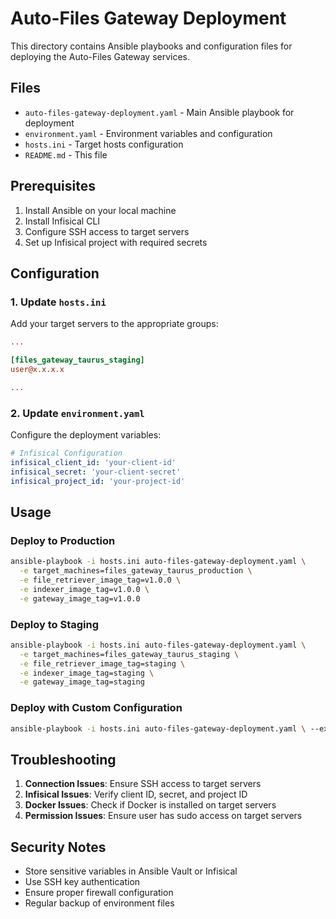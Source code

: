 # Auto-Files Gateway Deployment

This directory contains Ansible playbooks and configuration files for deploying the Auto-Files Gateway services.

## Files

- `auto-files-gateway-deployment.yaml` - Main Ansible playbook for deployment
- `environment.yaml` - Environment variables and configuration
- `hosts.ini` - Target hosts configuration
- `README.md` - This file

## Prerequisites

1. Install Ansible on your local machine
2. Install Infisical CLI
3. Configure SSH access to target servers
4. Set up Infisical project with required secrets

## Configuration

### 1. Update `hosts.ini`

Add your target servers to the appropriate groups:

```ini
...

[files_gateway_taurus_staging]
user@x.x.x.x

...
```

### 2. Update `environment.yaml`

Configure the deployment variables:

```yaml
# Infisical Configuration
infisical_client_id: 'your-client-id'
infisical_secret: 'your-client-secret'
infisical_project_id: 'your-project-id'
```

## Usage

### Deploy to Production

```bash
ansible-playbook -i hosts.ini auto-files-gateway-deployment.yaml \
  -e target_machines=files_gateway_taurus_production \
  -e file_retriever_image_tag=v1.0.0 \
  -e indexer_image_tag=v1.0.0 \
  -e gateway_image_tag=v1.0.0
```

### Deploy to Staging

```bash
ansible-playbook -i hosts.ini auto-files-gateway-deployment.yaml \
  -e target_machines=files_gateway_taurus_staging \
  -e file_retriever_image_tag=staging \
  -e indexer_image_tag=staging \
  -e gateway_image_tag=staging
```

### Deploy with Custom Configuration

```bash
ansible-playbook -i hosts.ini auto-files-gateway-deployment.yaml \ --extra-vars="@custom-vars.yaml"
```

## Troubleshooting

1. **Connection Issues**: Ensure SSH access to target servers
2. **Infisical Issues**: Verify client ID, secret, and project ID
3. **Docker Issues**: Check if Docker is installed on target servers
4. **Permission Issues**: Ensure user has sudo access on target servers

## Security Notes

- Store sensitive variables in Ansible Vault or Infisical
- Use SSH key authentication
- Ensure proper firewall configuration
- Regular backup of environment files
